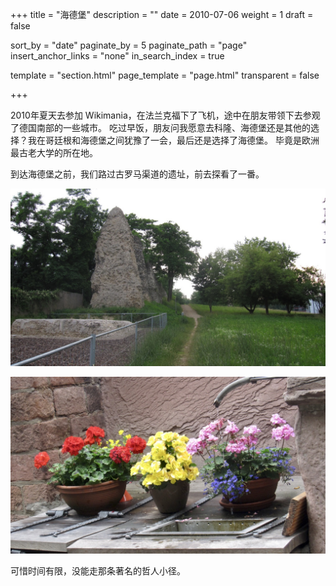 +++
title = "海德堡"
description = ""
date = 2010-07-06
weight = 1
draft = false

sort_by = "date"
paginate_by = 5
paginate_path = "page"
insert_anchor_links = "none"
in_search_index = true

template = "section.html"
page_template = "page.html"
transparent = false

+++

2010年夏天去参加 Wikimania，在法兰克福下了飞机，途中在朋友带领下去参观了德国南部的一些城市。
吃过早饭，朋友问我愿意去科隆、海德堡还是其他的选择？我在哥廷根和海德堡之间犹豫了一会，最后还是选择了海德堡。
毕竟是欧洲最古老大学的所在地。

到达海德堡之前，我们路过古罗马渠道的遗址，前去探看了一番。

![渠道](tunnel.jpeg)



![花](flower.jpeg)


可惜时间有限，没能走那条著名的哲人小径。



